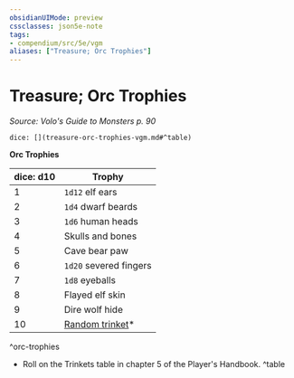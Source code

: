 ```yaml
---
obsidianUIMode: preview
cssclasses: json5e-note
tags:
- compendium/src/5e/vgm
aliases: ["Treasure; Orc Trophies"]
---
```

# Treasure; Orc Trophies
*Source: Volo's Guide to Monsters p. 90* 

`dice: [](treasure-orc-trophies-vgm.md#^table)`

**Orc Trophies**

| dice: d10 | Trophy |
|-----------|--------|
| 1 | `1d12` elf ears |
| 2 | `1d4` dwarf beards |
| 3 | `1d6` human heads |
| 4 | Skulls and bones |
| 5 | Cave bear paw |
| 6 | `1d20` severed fingers |
| 7 | `1d8` eyeballs |
| 8 | Flayed elf skin |
| 9 | Dire wolf hide |
| 10 | [Random trinket](/compendium/items/trinket.md)* |
^orc-trophies

* Roll on the Trinkets table in chapter 5 of the Player's Handbook.
^table